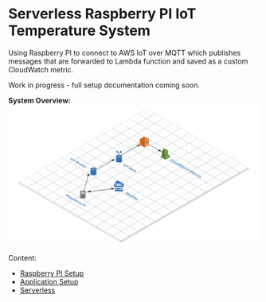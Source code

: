 # Serverless Raspberry PI IoT Temperature System
Using Raspberry PI to connect to AWS IoT over MQTT which publishes messages that are forwarded to Lambda function and saved as a custom CloudWatch metric.

Work in progress - full setup documentation coming soon.

__System Overview:__
![overview](./docs/overview.png)

Content:
- [Raspberry PI Setup](./docs/setup-pi.md)
- [Application Setup](./docs/setup-application.md)
- [Serverless](./serverless/README.md)
